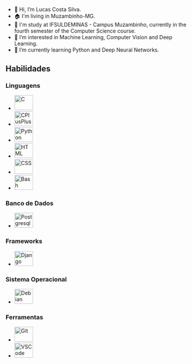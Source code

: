 <!--
[![Typing SVG](https://readme-typing-svg.demolab.com?font=JetBrains+Mono&weight=500&size=25&pause=1000&color=6AB3FF&center=true&vCenter=true&width=900&height=32&lines=Hi+there!+This+my+profile!;My+name+is+Lucas+Costa%2C+and+I'm+from+Brazil.;I'm+a+Bachelor's+student+in+Computer+Science.;I+am+a+beginner+and+I+seek+to+learn+and+improve+my+skills.;I'm+a+programming+enthusiast+always+looking+to+learn+more.)](https://git.io/typing-svg)
-->
##

- 👋 Hi, I’m Lucas Costa Silva.
- 🏠 I'm living in Muzambinho-MG.
- 🏫 I'm study at IFSULDEMINAS - Campus Muzambinho, currently in the fourth semester of the Computer Science course.
- 👀 I’m interested in Machine Learning, Computer Vision and Deep Learning.
- 🌱 I’m currently learning Python and Deep Neural Networks.
<!--
##
<div align="center">
  <a href="https://github.com/lucas-0331">
  <img height="180em" src="https://github-readme-stats.vercel.app/api?username=lucas-0331&show_icons=true&theme=highcontrast&include_all_commits=true&count_private=true"/>
  <img height="180em" src="https://github-readme-stats.vercel.app/api/top-langs/?username=lucas-0331&layout=compact&langs_count=7&theme=highcontrast"/>
</div>
-->

##
  <!-- Título das Habilidades -->
  ## Habilidades
  
  ### Linguagens
  - <img alt="C" height="40" width="50" src="https://cdn.jsdelivr.net/gh/devicons/devicon/icons/c/c-original.svg" />
  - <img alt="CPlusPlus" height="40" width="50" src="https://cdn.jsdelivr.net/gh/devicons/devicon/icons/cplusplus/cplusplus-original.svg" />
  - <img alt="Python" height="40" width="50" src="https://cdn.jsdelivr.net/gh/devicons/devicon/icons/python/python-original.svg" />
  - <img alt="HTML" height="40" width="50" src="https://cdn.jsdelivr.net/gh/devicons/devicon/icons/html5/html5-original.svg" />
  - <img alt="CSS" height="40" width="50" src="https://cdn.jsdelivr.net/gh/devicons/devicon/icons/css3/css3-original.svg" />
  - <img alt="Bash" height="40" width="50" src="https://cdn.jsdelivr.net/gh/devicons/devicon/icons/bash/bash-original.svg" />
  
  ### Banco de Dados
  - <img alt="Postgresql" height="40" width="50" src="https://cdn.jsdelivr.net/gh/devicons/devicon/icons/postgresql/postgresql-original.svg" />
  
  ### Frameworks
  - <img alt="Django" height="40" width="50" src="https://cdn.jsdelivr.net/gh/devicons/devicon/icons/django/django-plain.svg" />
  
  ### Sistema Operacional
  - <img alt="Debian" height="40" width="50" src="https://cdn.jsdelivr.net/gh/devicons/devicon/icons/debian/debian-original.svg" />
  
  ### Ferramentas
  - <img alt="Git" height="40" width="50" src="https://cdn.jsdelivr.net/gh/devicons/devicon/icons/git/git-original.svg" />
  - <img alt="VSCode" height="40" width="50" src="https://cdn.jsdelivr.net/gh/devicons/devicon/icons/vscode/vscode-original.svg" />
  
  <!-- Estatísticas do GitHub -->
  <!--
  ## Estatísticas do GitHub

  <div align="center">
    <img height="180em" src="https://github-readme-stats.vercel.app/api?username=lucas-0331&show_icons=true&theme=highcontrast&include_all_commits=true&count_private=true"/>
    <img height="180em" src="https://github-readme-stats.vercel.app/api/top-langs/?username=lucas-0331&layout=compact&langs_count=7&theme=highcontrast"/>
  </div>
-->
